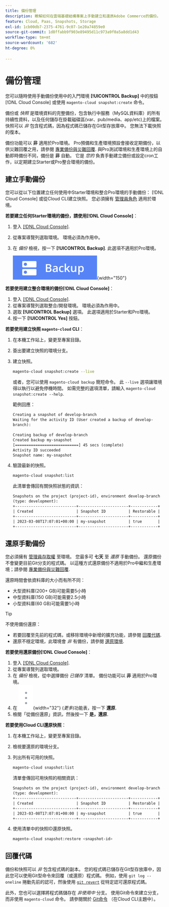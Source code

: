 ```yaml
---
title: 備份管理
description: 瞭解如何在雲端基礎結構專案上手動建立和還原Adobe Commerce的備份。
feature: Cloud, Paas, Snapshots, Storage
exl-id: 1cb00db7-2375-4761-9c07-1e20a74859e0
source-git-commit: 1d8ffabb9f903e89495d11c973a9f0a5a8dd1d43
workflow-type: tm+mt
source-wordcount: '682'
ht-degree: 0%

---
```


# 備份管理

您可以隨時使用手動備份使用中的入門環境 **[!UICONTROL Backup]** 中的按鈕 [!DNL Cloud Console] 或使用 `magento-cloud snapshot:create` 命令。

備份或 _快照_ 是環境資料的完整備份，包含執行中服務（MySQL資料庫）的所有持續性資料，以及任何儲存在掛載磁碟區(var、pub/media、app/etc)上的檔案。 快照可以 _非_ 包含程式碼，因為程式碼已儲存在Git型存放庫中。 您無法下載快照的復本。

備份功能可以 **非** 適用於Pro環境。 Pro預備和生產環境預設會接收定期備份，以供災難回覆之用，請參閱 [專業備份與災難回覆](../architecture/pro-architecture.md#backup-and-disaster-recovery). 與Pro測試環境和生產環境上的自動即時備份不同，備份是 **非** 自動。 它是 _您的_ 負責手動建立備份或設定cron工作，以定期建立Starter或Pro整合環境的備份。

## 建立手動備份

您可以從以下位置建立任何使用中Starter環境和整合Pro環境的手動備份： [!DNL Cloud Console] 或從Cloud CLI建立快照。 您必須擁有 [管理員角色](../project/user-access.md) 適用於環境。

**若要建立任何Starter環境的備份，請使用[!DNL Cloud Console]**：

1. 登入 [[!DNL Cloud Console]](https://console.adobecommerce.com).
1. 從專案導覽列選取環境。 環境必須為作用中。
1. 在 _備份_ 檢視，按一下 **[!UICONTROL Backup]**. 此選項不適用於Pro環境。

   ![備份](../../assets/button-backup.png){width="150"}

**若要使用建立整合環境的備份[!DNL Cloud Console]**：

1. 登入 [[!DNL Cloud Console]](https://console.adobecommerce.com).
1. 從專案導覽列選取整合/開發環境。 環境必須為作用中。
1. 選取 **[!UICONTROL Backup]** 選項。 此選項適用於Starter和Pro環境。
1. 按一下 **[!UICONTROL Yes]** 按鈕。

**若要使用建立快照 `magento-cloud` CLI**：

1. 在本機工作站上，變更至專案目錄。
1. 簽出要建立快照的環境分支。
1. 建立快照。

   ```bash
   magento-cloud snapshot:create --live
   ```

   或者，您可以使用 `magento-cloud backup` 簡短命令。 此 `--live` 選項讓環境得以執行以避免停機時間。 如需完整的選項清單，請輸入 `magento-cloud snapshot:create --help`.

   範例回應：

   ```terminal
   Creating a snapshot of develop-branch
   Waiting for the activity ID (User created a backup of develop-branch):
   
   Creating backup of develop-branch
   Created backup my-snapshot
   [============================] 45 secs (complete)
   Activity ID succeeded
   Snapshot name: my-snapshot
   ```

1. 驗證最新的快照。

   ```bash
   magento-cloud snapshot:list
   ```

   此清單會傳回有關快照狀態的資訊：

   ```terminal
   Snapshots on the project (project-id), environment develop-branch (type: development):
   +---------------------------+----------------------+------------+
   | Created                   | Snapshot ID          | Restorable |
   +---------------------------+----------------------+------------+
   | 2023-03-08T17:07:01+00:00 | my-snapshot          | true       |
   +---------------------------+----------------------+------------+
   ```

## 還原手動備份

您必須擁有 [管理員存取權](../project/user-access.md) 至環境。 您最多可 **七天** 至 _還原_ 手動備份。 還原備份不會變更目前Git分支的程式碼。 以這種方式還原備份不適用於Pro中繼和生產環境；請參閱 [專業備份與災難回覆](../architecture/pro-architecture.md#backup-and-disaster-recovery).

還原時間會依資料庫的大小而有所不同：

- 大型資料庫(200+ GB)可能需要5小時
- 中型資料庫(150 GB)可能需要2.5小時
- 小型資料庫(60 GB)可能需要1小時

>[!TIP]
>
>不使用備份還原：
>
>- 若要回覆至先前的程式碼，或移除環境中新增的擴充功能，請參閱 [回覆代碼](#roll-back-code).
>- 還原不穩定環境，此環境會 _非_ 有備份，請參閱 [還原環境](../development/restore-environment.md).

**若要使用還原備份[!DNL Cloud Console]**：

1. 登入 [[!DNL Cloud Console]](https://console.adobecommerce.com).
1. 從專案導覽列選取環境。
1. 在 _備份_ 檢視，從中選擇備份 _已儲存_ 清單。 備份功能可以 **非** 適用於Pro環境。
1. 在 ![更多](../../assets/icon-more.png){width="32"} (_更多_)功能表，按一下 **還原**.
1. 檢閱「從備份還原」資訊，然後按一下 **是，還原**.

**若要使用Cloud CLI還原快照**：

1. 在本機工作站上，變更至專案目錄。
1. 檢視要還原的環境分支。
1. 列出所有可用的快照。

   ```bash
   magento-cloud snapshot:list
   ```

   清單會傳回可用快照的相關資訊：

   ```terminal
   Snapshots on the project (project-id), environment develop-branch (type: development):
   +---------------------------+----------------------+------------+
   | Created                   | Snapshot ID          | Restorable |
   +---------------------------+----------------------+------------+
   | 2023-03-08T17:07:01+00:00 | my-snapshot          | true       |
   +---------------------------+----------------------+------------+
   ```

1. 使用清單中的快照ID還原快照。

   ```bash
   magento-cloud snapshot:restore <snapshot-id>
   ```

## 回覆代碼

備份和快照可以 _非_ 包含程式碼的副本。 您的程式碼已儲存在Git型存放庫中，因此您可以使用Git型命令來回覆（或還原）程式碼。 例如，使用 `git log --oneline` 捲動先前的認可，然後使用 [`git revert`](https://git-scm.com/docs/git-revert) 從特定認可還原程式碼。

此外，您也可以選擇將程式碼儲存在 _非使用中_ 分支。 使用Git命令來建立分支，而非使用 `magento-cloud` 命令。 請參閱關於 [Git命令](../dev-tools/cloud-cli-overview.md#git-commands) （在Cloud CLI主題中）。

